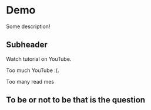 # Demo

Some description!

## Subheader

Watch tutorial on YouTube.

Too much YouTube :(.

Too many read mes

## To be or not to be that is the question